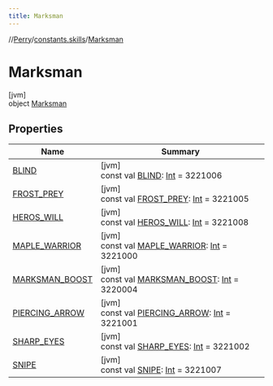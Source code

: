 ```yaml
---
title: Marksman
---
```

//[Perry](../../../index.html)/[constants.skills](../index.html)/[Marksman](index.html)



# Marksman



[jvm]\
object [Marksman](index.html)



## Properties


| Name | Summary |
|---|---|
| [BLIND](-b-l-i-n-d.html) | [jvm]<br>const val [BLIND](-b-l-i-n-d.html): [Int](https://kotlinlang.org/api/latest/jvm/stdlib/kotlin/-int/index.html) = 3221006 |
| [FROST_PREY](-f-r-o-s-t_-p-r-e-y.html) | [jvm]<br>const val [FROST_PREY](-f-r-o-s-t_-p-r-e-y.html): [Int](https://kotlinlang.org/api/latest/jvm/stdlib/kotlin/-int/index.html) = 3221005 |
| [HEROS_WILL](-h-e-r-o-s_-w-i-l-l.html) | [jvm]<br>const val [HEROS_WILL](-h-e-r-o-s_-w-i-l-l.html): [Int](https://kotlinlang.org/api/latest/jvm/stdlib/kotlin/-int/index.html) = 3221008 |
| [MAPLE_WARRIOR](-m-a-p-l-e_-w-a-r-r-i-o-r.html) | [jvm]<br>const val [MAPLE_WARRIOR](-m-a-p-l-e_-w-a-r-r-i-o-r.html): [Int](https://kotlinlang.org/api/latest/jvm/stdlib/kotlin/-int/index.html) = 3221000 |
| [MARKSMAN_BOOST](-m-a-r-k-s-m-a-n_-b-o-o-s-t.html) | [jvm]<br>const val [MARKSMAN_BOOST](-m-a-r-k-s-m-a-n_-b-o-o-s-t.html): [Int](https://kotlinlang.org/api/latest/jvm/stdlib/kotlin/-int/index.html) = 3220004 |
| [PIERCING_ARROW](-p-i-e-r-c-i-n-g_-a-r-r-o-w.html) | [jvm]<br>const val [PIERCING_ARROW](-p-i-e-r-c-i-n-g_-a-r-r-o-w.html): [Int](https://kotlinlang.org/api/latest/jvm/stdlib/kotlin/-int/index.html) = 3221001 |
| [SHARP_EYES](-s-h-a-r-p_-e-y-e-s.html) | [jvm]<br>const val [SHARP_EYES](-s-h-a-r-p_-e-y-e-s.html): [Int](https://kotlinlang.org/api/latest/jvm/stdlib/kotlin/-int/index.html) = 3221002 |
| [SNIPE](-s-n-i-p-e.html) | [jvm]<br>const val [SNIPE](-s-n-i-p-e.html): [Int](https://kotlinlang.org/api/latest/jvm/stdlib/kotlin/-int/index.html) = 3221007 |

